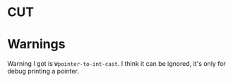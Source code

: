 # CUT

# Warnings
Warning I got is `Wpointer-to-int-cast`. I think it can be ignored, it's only for debug printing a pointer.